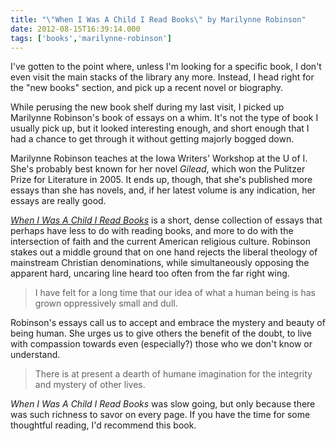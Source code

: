```yaml
---
title: "\"When I Was A Child I Read Books\" by Marilynne Robinson"
date: 2012-08-15T16:39:14.000
tags: ['books','marilynne-robinson']
---
```


I've gotten to the point where, unless I'm looking for a specific book, I don't even visit the main stacks of the library any more. Instead, I head right for the "new books" section, and pick up a recent novel or biography.

While perusing the new book shelf during my last visit, I picked up Marilynne Robinson's book of essays on a whim. It's not the type of book I usually pick up, but it looked interesting enough, and short enough that I had a chance to get through it without getting majorly bogged down.

Marilynne Robinson teaches at the Iowa Writers' Workshop at the U of I. She's probably best known for her novel _Gilead_, which won the Pulitzer Prize for Literature in 2005. It ends up, though, that she's published more essays than she has novels, and, if her latest volume is any indication, her essays are really good.

_[When I Was A Child I Read Books](http://www.amazon.com/gp/product/0374298785/ref=as_li_ss_tl?ie=UTF8&camp=1789&creative=390957&creativeASIN=0374298785&linkCode=as2&tag=chrishubbs-20)_ is a short, dense collection of essays that perhaps have less to do with reading books, and more to do with the intersection of faith and the current American religious culture. Robinson stakes out a middle ground that on one hand rejects the liberal theology of mainstream Christian denominations, while simultaneously opposing the apparent hard, uncaring line heard too often from the far right wing.

> I have felt for a long time that our idea of what a human being is has grown oppressively small and dull.

Robinson's essays call us to accept and embrace the mystery and beauty of being human. She urges us to give others the benefit of the doubt, to live with compassion towards even (especially?) those who we don't know or understand.

> There is at present a dearth of humane imagination for the integrity and mystery of other lives.

_When I Was A Child I Read Books_ was slow going, but only because there was such richness to savor on every page. If you have the time for some thoughtful reading, I'd recommend this book.
